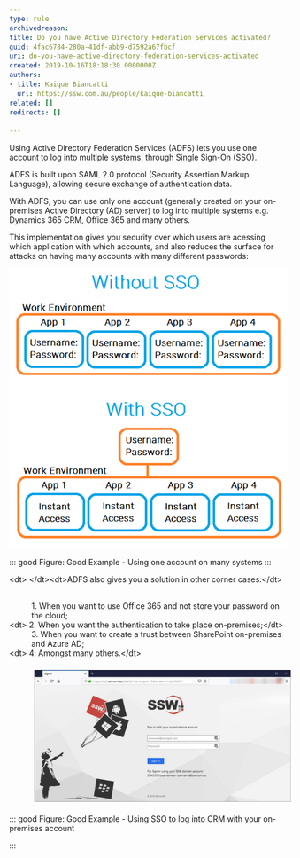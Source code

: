 ```yaml
---
type: rule
archivedreason: 
title: Do you have Active Directory Federation Services activated?
guid: 4fac6784-280a-41df-abb9-d7592a67fbcf
uri: do-you-have-active-directory-federation-services-activated
created: 2019-10-16T18:18:30.0000000Z
authors:
- title: Kaique Biancatti
  url: https://ssw.com.au/people/kaique-biancatti
related: []
redirects: []

---
```


Using Active Directory Federation Services (ADFS) lets you use one account to log into multiple systems, through Single Sign-On (SSO).

<!--endintro-->

ADFS is built upon SAML 2.0 protocol (Security Assertion Markup Language), allowing secure exchange of authentication data.

With ADFS, you can use only one account (generally created on your on-premises Active Directory (AD) server) to log into multiple systems e.g. Dynamics 365 CRM, Office 365 and many others.

This implementation gives you security over which users are acessing which application with which accounts, and also reduces the surface for attacks on having many accounts with many different passwords:


![](sso.png)


::: good
Figure: Good Example - Using one account on many systems
:::

&lt;dt&gt;
&lt;/dt&gt;&lt;dt&gt;ADFS also gives you a solution in other corner cases:&lt;/dt&gt;<dd><br></dd><dd>  1. When you want to use Office 365 and not store your password on the cloud;</dd>&lt;dt&gt;  2. When you want the authentication to take place on-premises;&lt;/dt&gt;<dd>  3. When you want to create a trust between SharePoint on-premises and Azure AD;</dd>&lt;dt&gt;  4. Amongst many others.&lt;/dt&gt;<dd><br></dd><dd><img src="adfs.jpg" alt="adfs.jpg" style="margin:5px;width:808px;"></dd>

::: good
Figure: Good Example - Using SSO to log into CRM with your on-premises account

:::
